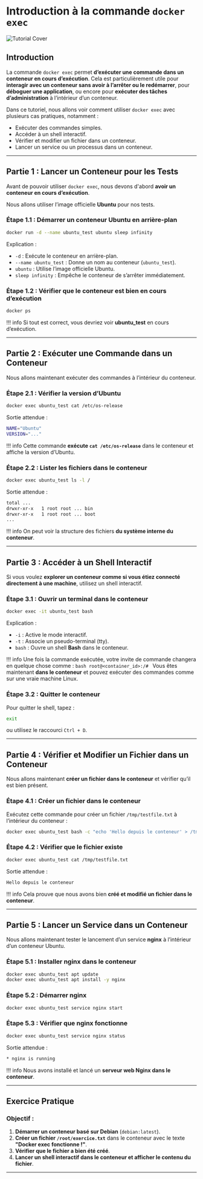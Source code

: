 # Introduction à la commande `docker exec`

![Tutorial Cover](assets/docker-exec.jpg)

## Introduction

La commande `docker exec` permet **d’exécuter une commande dans un conteneur en cours d’exécution**. Cela est particulièrement utile pour **interagir avec un conteneur sans avoir à l’arrêter ou le redémarrer**, pour **déboguer une application**, ou encore pour **exécuter des tâches d’administration** à l’intérieur d’un conteneur.

Dans ce tutoriel, nous allons voir comment utiliser `docker exec` avec plusieurs cas pratiques, notamment :
- Exécuter des commandes simples.
- Accéder à un shell interactif.
- Vérifier et modifier un fichier dans un conteneur.
- Lancer un service ou un processus dans un conteneur.

---

## Partie 1 : Lancer un Conteneur pour les Tests

Avant de pouvoir utiliser `docker exec`, nous devons d'abord **avoir un conteneur en cours d’exécution**. 

Nous allons utiliser l’image officielle **Ubuntu** pour nos tests.

### Étape 1.1 : Démarrer un conteneur Ubuntu en arrière-plan

```bash
docker run -d --name ubuntu_test ubuntu sleep infinity
```

Explication :
- `-d` : Exécute le conteneur en arrière-plan.
- `--name ubuntu_test` : Donne un nom au conteneur (`ubuntu_test`).
- `ubuntu` : Utilise l’image officielle Ubuntu.
- `sleep infinity` : Empêche le conteneur de s’arrêter immédiatement.

### Étape 1.2 : Vérifier que le conteneur est bien en cours d’exécution

```bash
docker ps
```

!!! info
    Si tout est correct, vous devriez voir **ubuntu_test** en cours d’exécution.

---

## Partie 2 : Exécuter une Commande dans un Conteneur

Nous allons maintenant exécuter des commandes à l’intérieur du conteneur.

### Étape 2.1 : Vérifier la version d’Ubuntu

```bash
docker exec ubuntu_test cat /etc/os-release
```

Sortie attendue :
```bash
NAME="Ubuntu"
VERSION="..."
```

!!! info
    Cette commande **exécute `cat /etc/os-release`** dans le conteneur et affiche la version d’Ubuntu.

### Étape 2.2 : Lister les fichiers dans le conteneur

```bash
docker exec ubuntu_test ls -l /
```

Sortie attendue :
```bash
total ...
drwxr-xr-x   1 root root ... bin
drwxr-xr-x   1 root root ... boot
...
```

!!! info
    On peut voir la structure des fichiers **du système interne du conteneur**.

---

## Partie 3 : Accéder à un Shell Interactif

Si vous voulez **explorer un conteneur comme si vous étiez connecté directement à une machine**, utilisez un shell interactif.

### Étape 3.1 : Ouvrir un terminal dans le conteneur

```bash
docker exec -it ubuntu_test bash
```

Explication :
- `-i` : Active le mode interactif.
- `-t` : Associe un pseudo-terminal (tty).
- `bash` : Ouvre un shell **Bash** dans le conteneur.

!!! info
    Une fois la commande exécutée, votre invite de commande changera en quelque chose comme :
    ```bash
    root@<container_id>:/#
    ```
    Vous êtes maintenant **dans le conteneur** et pouvez exécuter des commandes comme sur une vraie machine Linux.

### Étape 3.2 : Quitter le conteneur

Pour quitter le shell, tapez :
```bash
exit
```
ou utilisez le raccourci `Ctrl + D`.

---

## Partie 4 : Vérifier et Modifier un Fichier dans un Conteneur

Nous allons maintenant **créer un fichier dans le conteneur** et vérifier qu’il est bien présent.

### Étape 4.1 : Créer un fichier dans le conteneur

Exécutez cette commande pour créer un fichier `/tmp/testfile.txt` à l’intérieur du conteneur :
```bash
docker exec ubuntu_test bash -c "echo 'Hello depuis le conteneur' > /tmp/testfile.txt"
```

### Étape 4.2 : Vérifier que le fichier existe

```bash
docker exec ubuntu_test cat /tmp/testfile.txt
```

Sortie attendue :
```bash
Hello depuis le conteneur
```

!!! info
    Cela prouve que nous avons bien **créé et modifié un fichier dans le conteneur**.

---

## Partie 5 : Lancer un Service dans un Conteneur

Nous allons maintenant tester le lancement d’un service **nginx** à l’intérieur d’un conteneur Ubuntu.

### Étape 5.1 : Installer nginx dans le conteneur

```bash
docker exec ubuntu_test apt update 
docker exec ubuntu_test apt install -y nginx
```

### Étape 5.2 : Démarrer nginx

```bash
docker exec ubuntu_test service nginx start
```

### Étape 5.3 : Vérifier que nginx fonctionne

```bash
docker exec ubuntu_test service nginx status
```

Sortie attendue :
```bash
* nginx is running
```

!!! info
    Nous avons installé et lancé un **serveur web Nginx dans le conteneur**.

---

## Exercice Pratique

### Objectif :
1. **Démarrer un conteneur basé sur Debian** (`debian:latest`).
2. **Créer un fichier `/root/exercice.txt`** dans le conteneur avec le texte **"Docker exec fonctionne !"**.
3. **Vérifier que le fichier a bien été créé**.
4. **Lancer un shell interactif dans le conteneur et afficher le contenu du fichier**.

---
